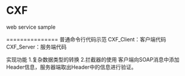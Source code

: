 CXF
===
web service sample


===============
普通命令行代码示范
CXF_Client：客户端代码
CXF_Server：服务端代码

实现功能
1.复杂数据类型的转换
2.拦截器的使用
  客户端向SOAP消息中添加Header信息，服务器端取出Header中的信息进行验证。


